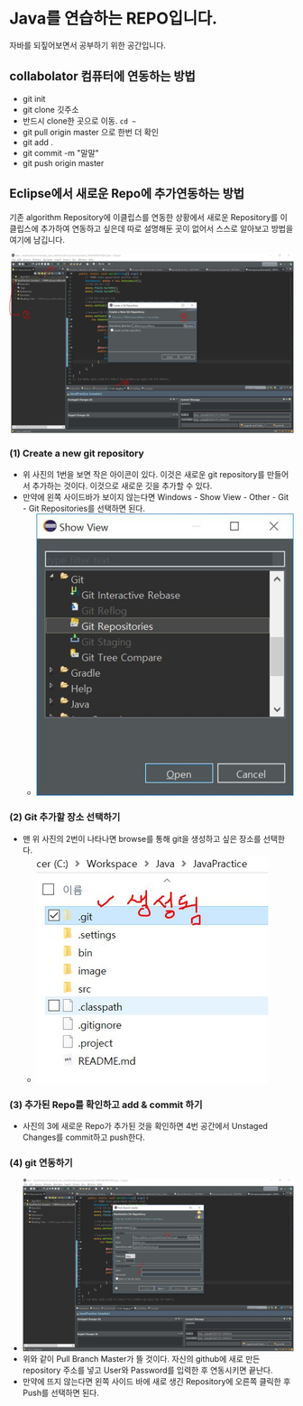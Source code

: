 # Java를 연습하는 REPO입니다.

자바를 되짚어보면서 공부하기 위한 공간입니다.

## collabolator 컴퓨터에 연동하는 방법
- git init
- git clone 깃주소
- 반드시 clone한 곳으로 이동. `cd ~`
- git pull origin master 으로 한번 더 확인
- git add .
- git commit -m "말말"
- git push origin master


## Eclipse에서 새로운 Repo에 추가연동하는 방법

기존  algorithm  Repository에 이클립스를 연동한 상황에서 새로운 Repository를 이클립스에 추가하여 연동하고 싶은데 따로 설명해둔 곳이 없어서 스스로 알아보고 방법을 여기에 남깁니다.

![AddNewGit1](./image/AddNewGit1.JPG)

### (1) Create a new git repository

- 위 사진의 1번을 보면 작은 아이콘이 있다. 이것은 새로운 git repository를 만들어서 추가하는 것이다. 이것으로 새로운 깃을 추가할 수 있다.
- 만약에 왼쪽 사이드바가 보이지 않는다면 Windows - Show View - Other - Git - Git Repositories를  선택하면 된다.
  - ![AddNewGit3](/image/AddNewGit3.JPG)



### (2) Git 추가할 장소 선택하기

- 맨 위 사진의 2번이 나타나면 browse를 통해 git을 생성하고 싶은 장소를 선택한다.
  - ![AddNewGit4](/image/AddNewGit4.JPG)



### (3) 추가된 Repo를 확인하고 add & commit 하기

- 사진의 3에 새로운 Repo가 추가된 것을 확인하면 4번 공간에서 Unstaged Changes를 commit하고 push한다.



### (4) git 연동하기

- ![AddNewGit2](/image/AddNewGit2.JPG)
- 위와 같이 Pull Branch Master가 뜰 것이다. 자신의 github에 새로 만든 repository 주소를 넣고 User와 Password를 입력한 후 연동시키면 끝난다.
- 만약에 뜨지 않는다면 왼쪽 사이드 바에 새로 생긴 Repository에 오른쪽 클릭한 후 Push를 선택하면 된다.
